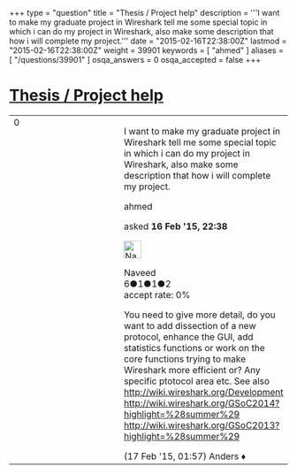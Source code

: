 +++
type = "question"
title = "Thesis / Project help"
description = '''I want to make my graduate project in Wireshark tell me some special topic in which i can do my project in Wireshark, also make some description that how i will complete my project.'''
date = "2015-02-16T22:38:00Z"
lastmod = "2015-02-16T22:38:00Z"
weight = 39901
keywords = [ "ahmed" ]
aliases = [ "/questions/39901" ]
osqa_answers = 0
osqa_accepted = false
+++

<div class="headNormal">

# [Thesis / Project help](/questions/39901/thesis-project-help)

</div>

<div id="main-body">

<div id="askform">

<table id="question-table" style="width:100%;"><colgroup><col style="width: 50%" /><col style="width: 50%" /></colgroup><tbody><tr class="odd"><td style="width: 30px; vertical-align: top"><div class="vote-buttons"><div id="post-39901-score" class="post-score" title="current number of votes">0</div><div id="favorite-count" class="favorite-count"></div></div></td><td><div id="item-right"><div class="question-body"><p>I want to make my graduate project in Wireshark tell me some special topic in which i can do my project in Wireshark, also make some description that how i will complete my project.</p></div><div id="question-tags" class="tags-container tags">ahmed</div><div id="question-controls" class="post-controls"></div><div class="post-update-info-container"><div class="post-update-info post-update-info-user"><p>asked <strong>16 Feb '15, 22:38</strong></p><img src="https://secure.gravatar.com/avatar/400972e8813c27cd68d925fb8517dd20?s=32&amp;d=identicon&amp;r=g" class="gravatar" width="32" height="32" alt="Naveed&#39;s gravatar image" /><p>Naveed<br />
<span class="score" title="6 reputation points">6</span><span title="1 badges"><span class="badge1">●</span><span class="badgecount">1</span></span><span title="1 badges"><span class="silver">●</span><span class="badgecount">1</span></span><span title="2 badges"><span class="bronze">●</span><span class="badgecount">2</span></span><br />
<span class="accept_rate" title="Rate of the user&#39;s accepted answers">accept rate:</span> <span title="Naveed has no accepted answers">0%</span></p></div></div><div id="comments-container-39901" class="comments-container"><span id="39906"></span><div id="comment-39906" class="comment"><div id="post-39906-score" class="comment-score"></div><div class="comment-text"><p>You need to give more detail, do you want to add dissection of a new protocol, enhance the GUI, add statistics functions or work on the core functions trying to make Wireshark more efficient or? Any specific ptotocol area etc. See also <a href="http://wiki.wireshark.org/Development">http://wiki.wireshark.org/Development</a> <a href="http://wiki.wireshark.org/GSoC2014?highlight=%28summer%29">http://wiki.wireshark.org/GSoC2014?highlight=%28summer%29</a> <a href="http://wiki.wireshark.org/GSoC2013?highlight=%28summer%29">http://wiki.wireshark.org/GSoC2013?highlight=%28summer%29</a></p></div><div id="comment-39906-info" class="comment-info"><span class="comment-age">(17 Feb '15, 01:57)</span> Anders ♦</div></div></div><div id="comment-tools-39901" class="comment-tools"></div><div class="clear"></div><div id="comment-39901-form-container" class="comment-form-container"></div><div class="clear"></div></div></td></tr></tbody></table>

</div>

</div>

